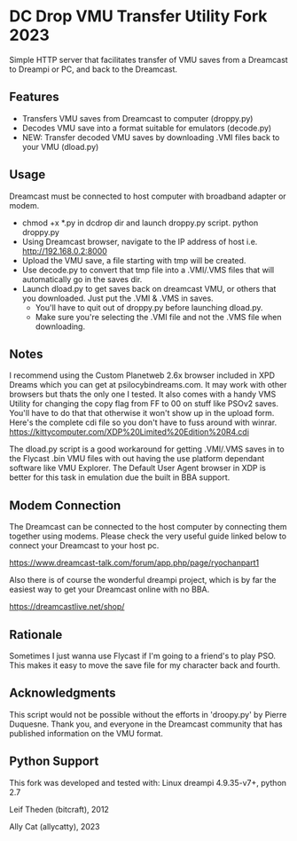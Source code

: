 DC Drop VMU Transfer Utility Fork 2023
======================================

Simple HTTP server that facilitates transfer of VMU saves from a Dreamcast to Dreampi or PC, and back to the Dreamcast.


Features
--------

* Transfers VMU saves from Dreamcast to computer (droppy.py)
* Decodes VMU save into a format suitable for emulators (decode.py)
* NEW: Transfer decoded VMU saves by downloading .VMI files back to your VMU (dload.py)


Usage
-----

Dreamcast must be connected to host computer with broadband adapter or modem.

* chmod +x *.py in dcdrop dir and launch droppy.py script. python droppy.py
* Using Dreamcast browser, navigate to the IP address of host i.e. http://192.168.0.2:8000
* Upload the VMU save, a file starting with tmp will be created.
* Use decode.py to convert that tmp file into a .VMI/.VMS files that will automatically go in the saves dir.
* Launch dload.py to get saves back on dreamcast VMU, or others that you downloaded. Just put the .VMI & .VMS in saves.
  * You'll have to quit out of droppy.py before launching dload.py.
  * Make sure you're selecting the .VMI file and not the .VMS file when downloading.


Notes
-----

I recommend using the Custom Planetweb 2.6x browser included in XPD Dreams which you can get at psilocybindreams.com.
It may work with other browsers but thats the only one I tested. It also comes with a handy VMS Utility for changing the copy flag from FF to 00 on stuff like PSOv2 saves. You'll have to do that that otherwise it won't show up in the upload form. Here's the complete cdi file so you don't have to fuss around with winrar. 
https://kittycomputer.com/XDP%20Limited%20Edition%20R4.cdi

The dload.py script is a good workaround for getting .VMI/.VMS saves in to the Flycast .bin VMU files with out having the use platform dependant software like VMU Explorer. The Default User Agent browser in XDP is better for this task in emulation due the built in BBA support.  


Modem Connection
----------------

The Dreamcast can be connected to the host computer by connecting them together
using modems.  Please check the very useful guide linked below to connect your
Dreamcast to your host pc.

https://www.dreamcast-talk.com/forum/app.php/page/ryochanpart1

Also there is of course the wonderful dreampi project, which is by far the easiest way to get your Dreamcast online with no BBA. 

https://dreamcastlive.net/shop/


Rationale
---------

Sometimes I just wanna use Flycast if I'm going to a friend's to play PSO. This makes it easy to move the save file for my character back and fourth. 


Acknowledgments
---------------

This script would not be possible without the efforts in 'droopy.py' by Pierre
Duquesne.  Thank you, and everyone in the Dreamcast community that has
published information on the VMU format.


Python Support
--------------

This fork was developed and tested with:
Linux dreampi 4.9.35-v7+, python 2.7

Leif Theden (bitcraft), 2012

Ally Cat (allycatty), 2023

